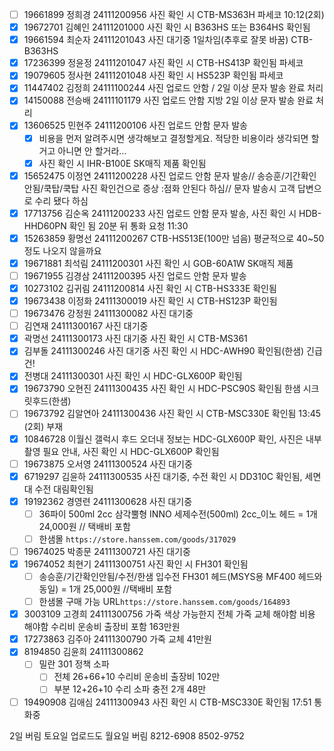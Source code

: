 - [ ] 19661899 정희경 24111200956 사진 확인 시 CTB-MS363H 파세코 10:12(2회)
- [x] 19672701 김혜인 24111201000 사진 확인 시 B363HS 또는 B364HS 확인됨
- [x] 19661594 최순자 24111201043 사진 대기중 1일차임(추후로 잘못 바꿈) CTB-B363HS
- [x] 17236399 정윤정 24111201047 사진 확인 시 CTB-HS413P 확인됨 파세코
- [x] 19079605 정사현 24111201048 사진 확인 시 HS523P 확인됨 파세코
- [x] 11447402 김정희 24111100244 사진 업로드 안함 / 2일 이상 문자 발송 완료 처리
- [x] 14150088 전승배 24111101179 사진 업로드 안함 지방 2일 이상 문자 발송 완료 처리
- [x] 13606525 민현주 24111200106 사진 업로드 안함 문자 발송
  - [x] 비용을 먼저 알려주시면 생각해보고 결정할게요.  적당한 비용이라 생각되면 할거고 아니면 안 할거라...
  - [x] 사진 확인 시 IHR-B100E SK매직 제품 확인됨
- [x] 15652475 이정연 24111200228 사진 업로드 안함 문자 발송// 송승훈/기간확인안됨/쿡탑/쿡탑 사진 확인건으로 증상 :점화 안된다 하심// 문자 발송시 고객 답변으로 수리 됐다 하심
- [x] 17713756 김순옥 24111200233 사진 업로드 안함 문자 발송, 사진 확인 시 HDB-HHD60PN 확인 됨 20분 뒤 통화 요청 11:30
- [x] 15263859 황명선 24111200267 CTB-HS513E(100만 넘음) 평균적으로 40~50 정도 나오지 않을까요
- [x] 19671881 최석림 24111200301 사진 확인 시 GOB-60A1W SK매직 제품
- [ ] 19671955 김경삼 24111200395 사진 업로드 안함 문자 발송
- [x] 10273102 김귀림 24111200814 사진 확인 시 CTB-HS333E 확인됨
- [x] 19673438 이정화 24111300019 사진 확인 시 CTB-HS123P 확인됨
- [ ] 19673476 강정원 24111300082 사진 대기중
- [ ] 김연재 24111300167 사진 대기중
- [x] 곽명선 24111300173 사진 대기중 사진 확인 시  CTB-MS361
- [x] 김부돌 24111300246 사진 대기중 사진 확인 시 HDC-AWH90 확인됨(한샘) 긴급건!
- [x] 전병대 24111300301 사진 확인 시 HDC-GLX600P 확인됨
- [x] 19673790 오현진 24111300435  사진 확인 시 HDC-PSC90S 확인됨 한샘 시크릿후드(한샘)
- [ ] 19673792 김알연아 24111300436 사진 확인 시 CTB-MSC330E 확인됨 13:45 (2회) 부재
- [x] 10846728 이월신 갤럭시 후드 오더내 정보는 HDC-GLX600P 확인, 사진은 내부 촬영 필요 안내, 사진 확인 시 HDC-GLX600P 확인됨 
- [ ] 19673875 오서영 24111300524 사진 대기중
- [x] 6719297 김윤하 24111300535 사진 대기중, 수전 확인 시 DD310C 확인됨, 세면대 수전 대림확인됨
- [x] 19192362 경영련 24111300628 사진 대기중 
  - [ ] 36파이 500ml 2cc 삼각뿔형 INNO 세제수전(500ml) 2cc_이노 헤드 = 1개 24,000원 // 택배비 포함 
  - [ ] 한샘몰 `https://store.hanssem.com/goods/317029`
- [ ] 19674025 박종문 24111300721 사진 대기중
- [x] 19674052 최현기 24111300751 사진 확인 시 FH301 확인됨
  - [ ] 송승훈/기간확인안됨/수전/한샘 입수전 FH301 헤드(MSYS용 MF400 헤드와 동일) = 1개 25,000원 //택배비 포함
  - [ ] 한샘몰 구매 가능 URL`https://store.hanssem.com/goods/164893`
- [x] 3003109 고경희 24111300756 가죽 색상 가능한지 전체 가죽 교체 해야함 비용  해야함 수리비 운송비 출장비 포함 163만원
- [x] 17273863 김주아 24111300790 가죽 교체 41만원
- [x] 8194850 김윤희 24111300862 
  - [ ] 밀란 301 정책 소파 
    - [ ] 전체  26+66+10 수리비 운송비 출장비 102만
    - [ ] 부분 12+26+10 수리 소파 충전 2개 48만
- [ ] 19490908 김애심 24111300943 사진 확인 시 CTB-MSC330E 확인됨 17:51 통화중

2일 버림 토요일 업로드도 월요일 버림 8212-6908 8502-9752


